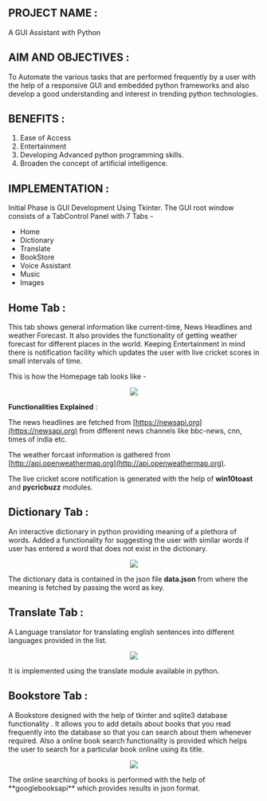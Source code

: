 ## PROJECT NAME : 
A GUI Assistant with Python

## AIM AND OBJECTIVES : 
To Automate the various tasks that are performed frequently by a user with the help of a responsive GUI and                             embedded python frameworks and also develop a good understanding and interest in trending python technologies.

## BENEFITS :
 1. Ease of Access
 2. Entertainment
 3. Developing Advanced python programming skills.
 4. Broaden the concept of artificial intelligence.
 
 ## IMPLEMENTATION : 
 Initial Phase is GUI Development Using Tkinter.
 The GUI root window consists of a TabControl Panel with 7 Tabs -
 - Home
 - Dictionary
 - Translate
 - BookStore
 - Voice Assistant
 - Music 
 - Images
 
 ## Home Tab :
This tab shows general information like current-time, News Headlines and weather Forecast. It also provides the functionality of getting weather forecast for different places in the world. Keeping Entertainment in mind there is notification facility which updates the user with live cricket scores in small intervals of time.
 
This is how the Homepage tab looks like -
<p align="center"> <img src="/Python-Assistant/screenshots/homepage2.JPG"> </p>

**Functionalities Explained** :

The news headlines are fetched from [https://newsapi.org](https://newsapi.org) from different news channels like bbc-news, cnn, times of india etc.

The weather forcast information is gathered from [http://api.openweathermap.org](http://api.openweathermap.org).

The live cricket score notification is generated with the help of **win10toast** and **pycricbuzz** modules.

## Dictionary Tab :
An interactive dictionary in python providing meaning of a plethora of words. Added a functionality for suggesting the user with similar words if user has entered a word that does not exist in the dictionary. 

<p align="center"><img src="/Python-Assistant/screenshots/dictionary.JPG"></p>

The dictionary data is contained in the json file **data.json** from where the meaning is fetched by passing the word as key.

## Translate Tab :
A Language translator for translating english sentences into different languages provided in the list.
<p align="center"><img src="/Python-Assistant/screenshots/translate.JPG"></p>
It is implemented using the translate module available in python.

## Bookstore Tab :
A Bookstore designed with the help of tkinter and sqlite3 database functionality . It allows you to add details about books that you read frequently into the database so that you can search about them whenever required. Also a online book search functionality is provided which helps the user to search for a particular book online using its title.

<p align="center"><img src="/Python-Assistant/screenshots/bookstore.JPG"></p>
The online searching of books is performed with the help of **googlebooksapi** which provides results in json format. 
